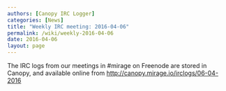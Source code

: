```yaml
---
authors: [Canopy IRC Logger]
categories: [News]
title: "Weekly IRC meeting: 2016-04-06"
permalink: /wiki/weekly-2016-04-06
date: 2016-04-06
layout: page
---
```


<!DOCTYPE html>
<p>The IRC logs from our meetings in #mirage on Freenode are stored in Canopy, and available online from <a href="http://canopy.mirage.io/irclogs/06-04-2016">http://canopy.mirage.io/irclogs/06-04-2016</a></p>